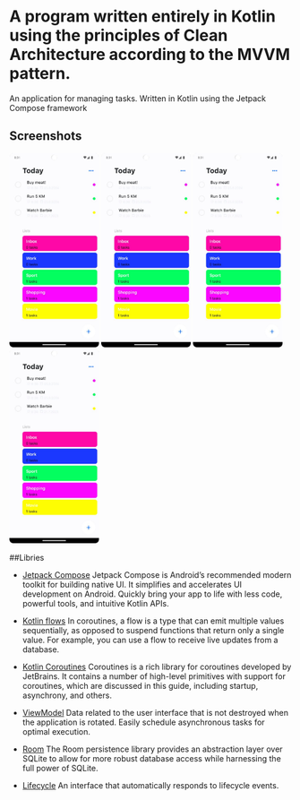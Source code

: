 # A program written entirely in Kotlin using the principles of Clean Architecture according to the MVVM pattern.

An application for managing tasks. Written in Kotlin using the Jetpack Compose framework

## Screenshots
[<img src="meta/screenshots/screenshot_first.jpg" width=160>](meta/screenshots/screenshot_first.jpg)
[<img src="meta/screenshots/screenshot_first.jpg" width=160>](meta/screenshots/screenshot_second.jpg)
[<img src="meta/screenshots/screenshot_first.jpg" width=160>](meta/screenshots/screenshot_third.jpg)
[<img src="meta/screenshots/screenshot_first.jpg" width=160>](meta/screenshots/screenshot_fourth.jpg)




##Libries

* [Jetpack Compose](https://developer.android.com/jetpack/compose) Jetpack Compose is Android’s
  recommended modern toolkit for building native UI. It simplifies and accelerates UI development on
  Android. Quickly bring your app to life with less code, powerful tools, and intuitive Kotlin APIs.

* [Kotlin flows](https://developer.android.com/kotlin/flow) In coroutines, a flow is a type that can
  emit multiple values sequentially, as opposed to suspend functions that return only a single
  value. For example, you can use a flow to receive live updates from a database.

* [Kotlin Coroutines](https://github.com/Kotlin/kotlinx.coroutines) Coroutines is a rich library for
  coroutines developed by JetBrains. It contains a number of high-level primitives with support for
  coroutines, which are discussed in this guide, including startup, asynchrony, and others.

* [ViewModel](https://developer.android.com/topic/libraries/architecture/viewmodel) Data related to
  the user interface that is not destroyed when the application is rotated. Easily schedule
  asynchronous tasks for optimal execution.

* [Room](https://developer.android.com/jetpack/androidx/releases/room) The Room persistence library
  provides an abstraction layer over SQLite to allow for more robust database access while
  harnessing the full power of SQLite.

* [Lifecycle](https://developer.android.com/topic/libraries/architecture/lifecycle) An interface
  that automatically responds to lifecycle events.